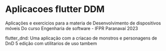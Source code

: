 # Aplicacoes flutter DDM

Aplicações e exercicios para a materia de Desenvolvimento de dispositivos móveis Do curso Engenharia de software - IFPR Paranavaí 2023

flutter_dnd:
Uma aplicação com a criacao de monstros e personagens de DnD 5 edição com utilitarios de uso tambem

